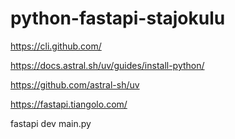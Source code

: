 # python-fastapi-stajokulu

https://cli.github.com/

https://docs.astral.sh/uv/guides/install-python/

https://github.com/astral-sh/uv

https://fastapi.tiangolo.com/

fastapi dev main.py
